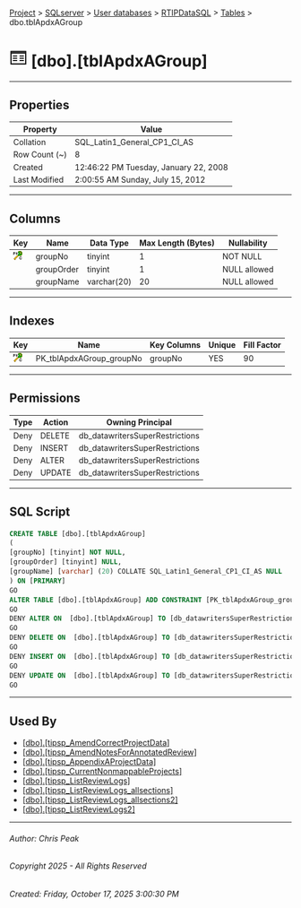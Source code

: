 #### 

[Project](../../../../index.md) > [SQLserver](../../../index.md) > [User databases](../../index.md) > [RTIPDataSQL](../index.md) > [Tables](Tables.md) > dbo.tblApdxAGroup

# ![Tables](../../../../Images/Table32.png) [dbo].[tblApdxAGroup]

---

## <a name="#properties"></a>Properties

| Property | Value |
|---|---|
| Collation | SQL_Latin1_General_CP1_CI_AS |
| Row Count (~) | 8 |
| Created | 12:46:22 PM Tuesday, January 22, 2008 |
| Last Modified | 2:00:55 AM Sunday, July 15, 2012 |


---

## <a name="#columns"></a>Columns

| Key | Name | Data Type | Max Length (Bytes) | Nullability |
|---|---|---|---|---|
| [![Cluster Primary Key PK_tblApdxAGroup_groupNo: groupNo](../../../../Images/pkcluster.png)](#indexes) | groupNo | tinyint | 1 | NOT NULL |
|  | groupOrder | tinyint | 1 | NULL allowed |
|  | groupName | varchar(20) | 20 | NULL allowed |


---

## <a name="#indexes"></a>Indexes

| Key | Name | Key Columns | Unique | Fill Factor |
|---|---|---|---|---|
| [![Cluster Primary Key PK_tblApdxAGroup_groupNo: groupNo](../../../../Images/pkcluster.png)](#indexes) | PK_tblApdxAGroup_groupNo | groupNo | YES | 90 |


---

## <a name="#permissions"></a>Permissions

| Type | Action | Owning Principal |
|---|---|---|
| Deny | DELETE | db_datawritersSuperRestrictions |
| Deny | INSERT | db_datawritersSuperRestrictions |
| Deny | ALTER | db_datawritersSuperRestrictions |
| Deny | UPDATE | db_datawritersSuperRestrictions |


---

## <a name="#sqlscript"></a>SQL Script

```sql
CREATE TABLE [dbo].[tblApdxAGroup]
(
[groupNo] [tinyint] NOT NULL,
[groupOrder] [tinyint] NULL,
[groupName] [varchar] (20) COLLATE SQL_Latin1_General_CP1_CI_AS NULL
) ON [PRIMARY]
GO
ALTER TABLE [dbo].[tblApdxAGroup] ADD CONSTRAINT [PK_tblApdxAGroup_groupNo] PRIMARY KEY CLUSTERED ([groupNo]) ON [PRIMARY]
GO
DENY ALTER ON  [dbo].[tblApdxAGroup] TO [db_datawritersSuperRestrictions]
GO
DENY DELETE ON  [dbo].[tblApdxAGroup] TO [db_datawritersSuperRestrictions]
GO
DENY INSERT ON  [dbo].[tblApdxAGroup] TO [db_datawritersSuperRestrictions]
GO
DENY UPDATE ON  [dbo].[tblApdxAGroup] TO [db_datawritersSuperRestrictions]
GO

```


---

## <a name="#usedby"></a>Used By

* [[dbo].[tipsp_AmendCorrectProjectData]](../Programmability/Stored_Procedures/dbo_tipsp_AmendCorrectProjectData.md)
* [[dbo].[tipsp_AmendNotesForAnnotatedReview]](../Programmability/Stored_Procedures/dbo_tipsp_AmendNotesForAnnotatedReview.md)
* [[dbo].[tipsp_AppendixAProjectData]](../Programmability/Stored_Procedures/dbo_tipsp_AppendixAProjectData.md)
* [[dbo].[tipsp_CurrentNonmappableProjects]](../Programmability/Stored_Procedures/dbo_tipsp_CurrentNonmappableProjects.md)
* [[dbo].[tipsp_ListReviewLogs]](../Programmability/Stored_Procedures/dbo_tipsp_ListReviewLogs.md)
* [[dbo].[tipsp_ListReviewLogs_allsections]](../Programmability/Stored_Procedures/dbo_tipsp_ListReviewLogs_allsections.md)
* [[dbo].[tipsp_ListReviewLogs_allsections2]](../Programmability/Stored_Procedures/dbo_tipsp_ListReviewLogs_allsections2.md)
* [[dbo].[tipsp_ListReviewLogs2]](../Programmability/Stored_Procedures/dbo_tipsp_ListReviewLogs2.md)


---

###### Author:  Chris Peak

###### Copyright 2025 - All Rights Reserved

###### Created: Friday, October 17, 2025 3:00:30 PM

